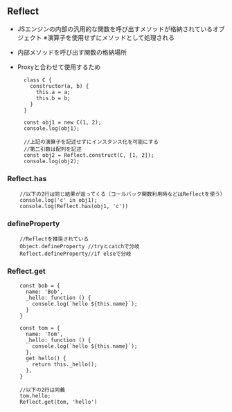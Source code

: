 ## Reflect

- JSエンジンの内部の汎用的な関数を呼び出すメソッドが格納されているオブジェクト
  ※演算子を使用せずにメソッドとして処理される

- 内部メソッドを呼び出す関数の格納場所
- Proxyと合わせて使用するため

        class C {
          constructor(a, b) {
            this.a = a;
            this.b = b;
          }
        }
        
        const obj1 = new C(1, 2);
        console.log(obj1);
        
        //上記の演算子を記述せずにインスタンス化を可能にする
        //第二引数は配列を記述
        const obj2 = Reflect.construct(C, [1, 2]);
        console.log(obj2);

### Reflect.has
        //以下の2行は同じ結果が返ってくる（コールバック関数利用時などはReflectを使う）
        console.log('c' in obj1);
        console.log(Reflect.has(obj1, 'c'))

### defineProperty
        //Reflectを推奨されている
        Object.defineProperty //tryとcatchで分岐
        Reflect.defineProperty//if elseで分岐

### Reflect.get
        const bob = {
          name: 'Bob',
          _hello: function () {
            console.log(`hello ${this.name}`);
          }
        }
        
        const tom = {
          name: 'Tom',
          _hello: function () {
            console.log(`hello ${this.name}`);
          },
          get hello() {
            return this._hello();
          },
        }
        
        //以下の2行は同義
        tom.hello;
        Reflect.get(tom, 'hello')
